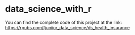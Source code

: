 # data_science_with_r

You can find the complete code of this project at the link:
https://rpubs.com/fjuniior_data_science/ds_health_insurance


